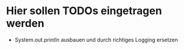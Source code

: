 # Hier sollen TODOs eingetragen werden

* System.out.println ausbauen und durch richtiges Logging ersetzen
